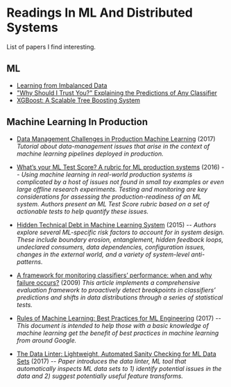 # Readings In ML And Distributed Systems

List of papers I find interesting.

## ML

* [Learning from Imbalanced Data](http://www.ele.uri.edu/faculty/he/PDFfiles/ImbalancedLearning.pdf)
* ["Why Should I Trust You?" Explaining the Predictions of Any Classifier](https://arxiv.org/pdf/1602.04938.pdf)
* [XGBoost: A Scalable Tree Boosting System](https://arxiv.org/pdf/1603.02754.pdf)


## Machine Learning In Production

* [Data Management Challenges in Production Machine Learning](https://static.googleusercontent.com/media/research.google.com/en//pubs/archive/45a9dcf23dbdfa24dbced358f825636c58518afa.pdf) (2017) *Tutorial about data-management issues that arise in the context of machine learning pipelines deployed in production.*

* [What’s your ML Test Score? A rubric for ML production systems](https://storage.googleapis.com/pub-tools-public-publication-data/pdf/45742.pdf) (2016) -- *Using machine learning in real-world production systems is complicated by a host of issues not found in small toy examples or even large offline research experiments. Testing and monitoring are key considerations for assessing the production-readiness of an ML system. Authors present an ML Test Score rubric based on a set of actionable tests to help quantify these issues.*

* [Hidden Technical Debt in Machine Learning System](https://papers.nips.cc/paper/5656-hidden-technical-debt-in-machine-learning-systems.pdf) (2015) -- *Authors explore several ML-specific risk factors to account for in system design. These include boundary erosion, entanglement, hidden feedback loops, undeclared consumers, data dependencies, configuration issues, changes in the external world, and a variety of system-level anti-patterns.*

* [A framework for monitoring classifiers’ performance: when and why failure occurs?](https://www3.nd.edu/~nchawla/papers/KAIS09.pdf) (2009) *This article implements a comprehensive evaluation framework to proactively detect breakpoints in classifiers’ predictions and shifts in data distributions through a series of statistical tests.*

* [Rules of Machine Learning: Best Practices for ML Engineering](http://martin.zinkevich.org/rules_of_ml/rules_of_ml.pdf) (2017) -- *This document is intended to help those with a basic knowledge of machine learning get the benefit of best practices in machine learning from around Google.*

* [The Data Linter: Lightweight, Automated Sanity Checking for ML Data Sets](http://learningsys.org/nips17/assets/papers/paper_19.pdf) (2017) -- *Paper introduces the data linter, ML tool that automatically inspects ML data sets to 1) identify potential issues in the data and 2) suggest potentially useful feature transforms.*
